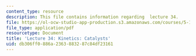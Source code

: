 ```yaml
---
content_type: resource
description: This file contains information regarding  lecture 34.
file: https://ol-ocw-studio-app-production.s3.amazonaws.com/courses/5-111sc-principles-of-chemical-science-fall-2014/db306ff0886a2363883287c84df23161_MIT5_111F14_Lecture34.pdf
file_type: application/pdf
resourcetype: Document
title: 'Lecture 34: Kinetics: Catalysts'
uid: db306ff0-886a-2363-8832-87c84df23161
---
```


